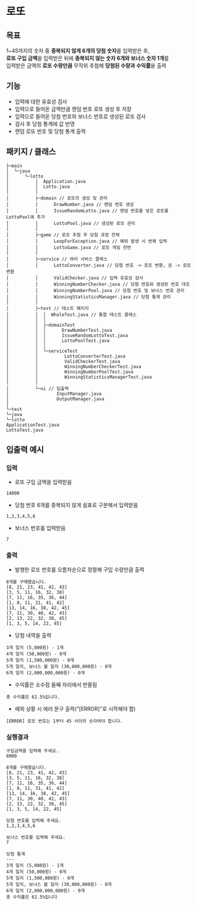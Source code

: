 # 로또
## 목표
1~45까지의 숫자 중 **중복되지 않게 6개의 당첨 숫자**를 입력받은 후,   
**로또 구입 금액**을 입력받은 뒤에 **중복되지 않는 숫자 6개와 보너스 숫자 1개**를   
입력받은 금액의 **로또 수량만큼** 무작위 추첨해 **당첨된 수량과 수익률**을 출력
## 기능
- 입력에 대한 유효성 검사
- 입력으로 들어온 금액만큼 랜덤 번호 로또 생성 후 저장
- 입력으로 들어온 당첨 번호와 보너스 번호로 생성된 로또 검사
- 검사 후 당첨 통계에 값 반영
- 랜덤 로또 번호 및 당첨 통계 출력
## 패키지 / 클래스
```angular2html
├─main
│  └─java
│      └─lotto
│          │  Application.java
│          │  Lotto.java
│          │
│          ├─domain // 로또의 생성 및 관리
│          │      DrawNumber.java // 랜덤 번호 생성
│          │      IssueRandomLotto.java // 랜덤 번호를 넣은 로또를 LottoPool에 추가
│          │      LottoPool.java // 생성된 로또 관리
│          │
│          ├─game // 로또 추첨 후 당첨 과정 전체
│          │      LoopForException.java // 예외 발생 시 반복 입력
│          │      LottoGame.java // 로또 게임 전반
│          │
│          ├─service // 여러 서비스 클래스
│          │      LottoConverter.java // 당첨 번호 -> 로또 변환, 돈 -> 로또 변환
│          │      ValidChecker.java // 입력 유효성 검사
│          │      WinningNumberChecker.java // 당첨 번호와 생성된 번호 대조
│          │      WinningNumberPool.java // 당첨 번호 및 보너스 번호 관리
│          │      WinningStatisticsManager.java // 당첨 통계 관리
│          │
│          ├─test // 테스트 패키지
│          │  │  WholeTest.java // 통합 테스트 클래스
│          │  │
│          │  ├─domainTest
│          │  │      DrawNumberTest.java
│          │  │      IssueRandomLottoTest.java
│          │  │      LottoPoolTest.java
│          │  │
│          │  └─serviceTest
│          │          LottoConverterTest.java
│          │          ValidCheckerTest.java
│          │          WinningNumberCheckerTest.java
│          │          WinningNumberPoolTest.java
│          │          WinningStatisticsManagerTest.java
│          │
│          └─ui // 입출력
│                  InputManager.java
│                  OutputManager.java
│
└─test
└─java
└─lotto
ApplicationTest.java
LottoTest.java
```
## 입출력 예시
### 입력
- 로또 구입 금액을 입력받음
```angular2html
14000
```
- 당첨 번호 6개를 중복되지 않게 쉼표로 구분해서 입력받음
```angular2html
1,2,3,4,5,6
```
- 보너스 번호를 입력받음
```angular2html
7
```
### 출력
- 발행한 로또 번호를 오름차순으로 정렬해 구입 수량만큼 출력
```angular2html
8개를 구매했습니다.
[8, 21, 23, 41, 42, 43] 
[3, 5, 11, 16, 32, 38] 
[7, 11, 16, 35, 36, 44] 
[1, 8, 11, 31, 41, 42] 
[13, 14, 16, 38, 42, 45] 
[7, 11, 30, 40, 42, 43] 
[2, 13, 22, 32, 38, 45] 
[1, 3, 5, 14, 22, 45]
```
- 당첨 내역을 출력
```angular2html
3개 일치 (5,000원) - 1개
4개 일치 (50,000원) - 0개
5개 일치 (1,500,000원) - 0개
5개 일치, 보너스 볼 일치 (30,000,000원) - 0개
6개 일치 (2,000,000,000원) - 0개
```
- 수익률은 소수점 둘째 자리에서 반올림
```angular2html
총 수익률은 62.5%입니다.
```
- 예외 상황 시 에러 문구 출력("[ERROR]"로 시작해야 함)
```angular2html
[ERROR] 로또 번호는 1부터 45 사이의 숫자여야 합니다.
```
### 실행결과
```angular2html
구입금액을 입력해 주세요.
8000

8개를 구매했습니다.
[8, 21, 23, 41, 42, 43] 
[3, 5, 11, 16, 32, 38] 
[7, 11, 16, 35, 36, 44] 
[1, 8, 11, 31, 41, 42] 
[13, 14, 16, 38, 42, 45] 
[7, 11, 30, 40, 42, 43] 
[2, 13, 22, 32, 38, 45] 
[1, 3, 5, 14, 22, 45]

당첨 번호를 입력해 주세요.
1,2,3,4,5,6

보너스 번호를 입력해 주세요.
7

당첨 통계
---
3개 일치 (5,000원) - 1개
4개 일치 (50,000원) - 0개
5개 일치 (1,500,000원) - 0개
5개 일치, 보너스 볼 일치 (30,000,000원) - 0개
6개 일치 (2,000,000,000원) - 0개
총 수익률은 62.5%입니다
```